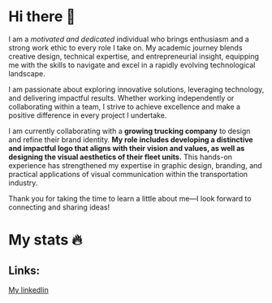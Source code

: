 # Hi there 👋

I am a *motivated and dedicated* individual who brings enthusiasm and a strong work ethic to every role I take on. My academic journey blends creative design, technical expertise, and entrepreneurial insight, equipping me with the skills to navigate and excel in a rapidly evolving technological landscape.

I am passionate about exploring innovative solutions, leveraging technology, and delivering impactful results. Whether working independently or collaborating within a team, I strive to achieve excellence and make a positive difference in every project I undertake.




I am currently collaborating with a **growing trucking company** to design and refine their brand identity. **My role includes developing a distinctive and impactful logo that aligns with their vision and values, as well as designing the visual aesthetics of their fleet units.** This hands-on experience has strengthened my expertise in graphic design, branding, and practical applications of visual communication within the transportation industry.


Thank you for taking the time to learn a little about me—I look forward to connecting and sharing ideas!

# My stats 🔥

## Links:
[My linkedlin](https://www.linkedin.com/in/christopher-rosales-barrera-486026292?utm_source=share&utm_campaign=share_via&utm_content=profile&utm_medium=ios_app) 
